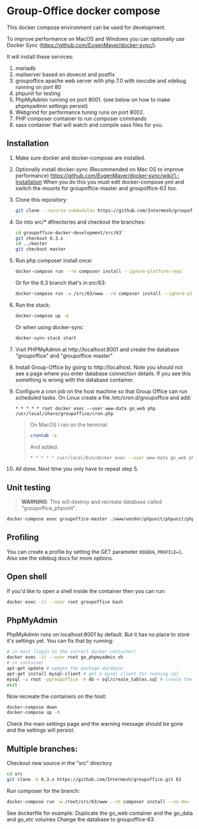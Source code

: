 Group-Office docker compose
===========================

This docker compose environment can be used for development. 

To improve performance on MacOS and Windows you can optionally use Docker Sync (https://github.com/EugenMayer/docker-sync/).

It will install these services:

1. mariadb
2. mailserver based on dovecot and postfix
3. groupoffice apache web server with php 7.0 with ioncube and xdebug running on port 80
4. phpunit for testing
5. PhpMyAdmin running on port 8001. (see below on how to make phpmyadmin settings persist)
6. Webgrind for performance tuning runs on port 8002. 
7. PHP composer container to run composer commands
8. sass container that will watch and compile sass files for you.

Installation
------------

1. Make sure docker and docker-compose are installed.

2. Optionally install docker-sync (Recommended on Mac OS to improve performance) https://github.com/EugenMayer/docker-sync/wiki/1.-Installation
   When you do this you must edit docker-compose.yml and switch the mounts for groupoffice-master and groupoffice-63 too.

3. Clone this repository:

   ```bash
   git clone --recurse-submodules https://github.com/Intermesh/groupoffice-docker-development.git
   ```

4. Go into src/* dfirectories and checkout the branches:

   ```bash
   cd groupoffice-docker-development/src/63`
   git checkout 6.3.x
   cd ../master
   git checkout master
   ```

5. Run php composer install once:

   ```bash
   docker-compose run --rm composer install --ignore-platform-reqs
   ```

   Or for the 6.3 branch that's in src/63:

   ```bash
   docker-compose run -w /src/63/www --rm composer install --ignore-platform-reqs
   ```

6. Run the stack:

   ```bash
   docker-compose up -d
   ```

   Or when using docker-sync

   ```bash
   docker-sync-stack start
   ```

7. Visit PHPMyAdmin at http://localhost:8001 and create the database "groupoffice" and "groupoffice-master"

8. Install Group-Office by going to http://localhost. Note you should not see a page where you enter database connection details. If you see this something is wrong with the database container.

9. Configure a cron job on the host machine so that Group Office can run scheduled tasks. 
   On Linux create a file /etc/cron.d/groupoffice and add:

   ```cron
   * * * * * root docker exec --user www-data go_web php /usr/local/share/groupoffice/cron.php
   ```

    > On MacOS I ran on the terminal:
    >
    > ```bash
    > crontab -e
    > ```
    >
    > And added:
    >
    > ```bash
    > * * * * * /usr/local/bin/docker exec --user www-data go_web php /usr/local/share/groupoffice/cron.php
    > ```

10. All done. Next time you only have to repeat step 5.

Unit testing
------------

> **WARNING**: This will destroy and recreate database called "groupoffice_phpunit".

```bash
docker-compose exec groupoffice-master ./www/vendor/phpunit/phpunit/phpunit -c tests/phpunit.xml tests
```

Profiling
---------

You can create a profile by setting the GET parameter `XDEBUG_PROFILE=1`.
Also see the xdebug docs for more options.

Open shell
----------

If you'd like to open a shell inside the container then you can run:

```bash
docker exec -it --user root groupoffice bash
```

PhpMyAdmin
----------

PhpMyAdmin runs on localhost:8001 by default. But it has no place to store it's
settings yet. You can fix that by running:

```sh
# in host (login to the correct docker container)
docker exec -it --user root go_phpmyadmin sh
# in container
apt-get update # update the package database
apt-get install mysql-client # get a mysql client for running sql
mysql -u root -pgroupoffice -h db < sql/create_tables.sql # create the database
exit
```

Now recreate the containers on the host:

```bash
docker-compose down
docker-compose up -d
```

Check the main settings page and the warning message should be gone and the
settings will persist.

Multiple branches:
------------------

Checkout new source in the "src" directory

```bash
cd src
git clone -b 6.3.x https://github.com/Intermesh/groupoffice.git 63
```

Run composer for the branch:

```bash
docker-compose run -w /root/src/63/www --rm composer install --no-dev --ignore-platform-reqs
```

See dockerfile for example:
Duplicate the go_web container and the go_data and go_etc volumes
Change the database to groupoffice-63
